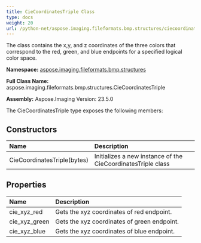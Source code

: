 ```yaml
---
title: CieCoordinatesTriple Class
type: docs
weight: 20
url: /python-net/aspose.imaging.fileformats.bmp.structures/ciecoordinatestriple/
---
```


The class contains the x,y, and z coordinates of the three colors that correspond to the red, green, and blue endpoints for a specified logical color space.

**Namespace:** [aspose.imaging.fileformats.bmp.structures](/imaging/python-net/aspose.imaging.fileformats.bmp.structures/)

**Full Class Name:** aspose.imaging.fileformats.bmp.structures.CieCoordinatesTriple

**Assembly:**  Aspose.Imaging Version: 23.5.0

The CieCoordinatesTriple type exposes the following members:
## **Constructors**
|**Name**|**Description**|
| :- | :- |
|CieCoordinatesTriple(bytes)|Initializes a new instance of the CieCoordinatesTriple class|
## **Properties**
|**Name**|**Description**|
| :- | :- |
|cie_xyz_red|Gets the xyz coordinates of red endpoint.|
|cie_xyz_green|Gets the xyz coordinates of green endpoint.|
|cie_xyz_blue|Gets the xyz coordinates of blue endpoint.|
